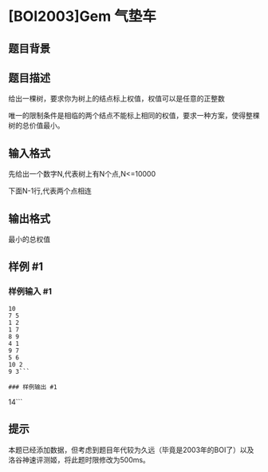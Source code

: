 # [BOI2003]Gem 气垫车

## 题目背景



## 题目描述

给出一棵树，要求你为树上的结点标上权值，权值可以是任意的正整数 

唯一的限制条件是相临的两个结点不能标上相同的权值，要求一种方案，使得整棵树的总价值最小。

## 输入格式

先给出一个数字N,代表树上有N个点,N<=10000 

下面N-1行,代表两个点相连

## 输出格式

最小的总权值



## 样例 #1

### 样例输入 #1
```
10 
7 5 
1 2 
1 7 
8 9 
4 1 
9 7 
5 6 
10 2 
9 3```

### 样例输出 #1

```
14```

## 提示

本题已经添加数据，但考虑到题目年代较为久远（毕竟是2003年的BOI了）以及洛谷神速评测姬，将此题时限修改为500ms。
